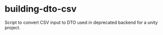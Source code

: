 # building-dto-csv

Script to convert CSV input to DTO used in deprecated backend for a unity project.